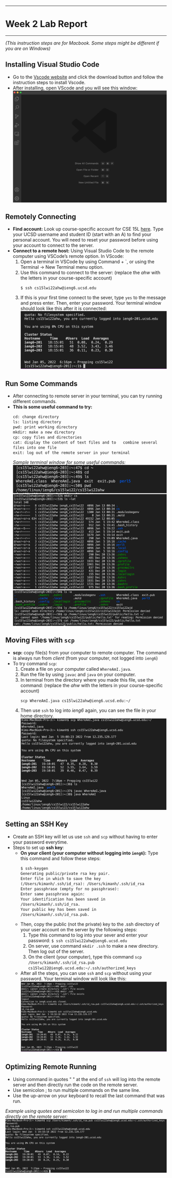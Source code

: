 ***
# Week 2 Lab Report 
***
*(This instruction steps are for Macbook. Some steps might be different if you are on Windows)* 
## Installing Visual Studio Code
* Go to the [Vscode website](https://code.visualstudio.com/) and click the download button and follow the instruction steps to install Vscode. 
* After installing, open VScode and you will see this window: 
![Image](photo/Vscode.png)

## Remotely Connecting 
* **Find account:** Look up course-specific account for CSE 15L [here](https://sdacs.ucsd.edu/~icc/index.php). Type your UCSD username and student ID (start with an A) to find your personal account. You will need to reset your password before using your account to connect to the server. 
* **Connect to a remote host:** Using Visual Studio Code to the remote computer using VSCode’s remote option. In VScode:
    1. Open a terminal in VSCode by using Command + `, or using the Terminal → New Terminal menu option.
    2. Use this command to connect to the server: (replace the *ahw* with the letters in your course-specific account)
        ```
        $ ssh cs15lwi22ahw@ieng6.ucsd.edu
        ```
    3. If this is your first time connect to the sever, type `yes` to the message and press enter. Then, enter your password. Your terminal window should look like this after it is connected:
    ![Image](photo/loggedin.png)

## Run Some Commands
* After connecting to remote server in your terminal, you can try running different commands. 
* **This is some useful command to try:**
    ```
    cd: change directory 
    ls: listing directory 
    pwd: print working directory
    mkdir: make a new directory
    cp: copy files and directories
    cat: display the content of text files and to   combine several files into one file
    exit: log out of the remote server in your terminal
    ```
    *Sample terminal window for some useful commands:*
    ![Image](photo/commandex3.png)
    ![Image](photo/commandex1.png)
    ![Image](photo/commandex2.png)

## Moving Files with `scp`
* **scp:**  copy file(s) from your computer to remote computer. The command is always run from *client* (from your computer, not logged into `ieng6`)
* To try command `scp`:
    1. Create a file on your computer called `WhereAmI.java`.
    2. Run the file by using `javac` and `java` on your computer.
    3. In terminal from the directory where you made this file, use the command: (replace the *ahw* with the letters in your course-specific account)
        ```
        scp WhereAmI.java cs15lwi22ahw@ieng6.ucsd.edu:~/
        ```
    4. Then use `ssh` to log into *ieng6* again, you can see the file in your home directory. 
        ![Image](photo/scp.png)

## Setting an SSH Key
* Create an SSH key will let us use `ssh` and `scp` without having to enter your password everytime. 
* Steps to set up **ssh key**:
    * **On your client (your computer without logging into `ieng6`):** Type this command and follow these steps:
        ```
        $ ssh-keygen
        Generating public/private rsa key pair.
        Enter file in which to save the key (/Users/kimanh/.ssh/id_rsa): /Users/kimanh/.ssh/id_rsa
        Enter passphrase (empty for no passphrase): 
        Enter same passphrase again: 
        Your identification has been saved in /Users/kimanh/.ssh/id_rsa.
        Your public key has been saved in /Users/kimanh/.ssh/id_rsa.pub.
        ```
    * Then, copy the public (not the private) key to the .ssh directory of your user account on the server by the following steps:
        1. Type this command to log into your sever and enter your password:
            `$ ssh cs15lwi22ahw@ieng6.ucsd.edu`
        2. On server, use command `mkdir .ssh` to make a new directory. Then log out of the server.
        3. On the client (your computer), type this command `scp /Users/kimanh/.ssh/id_rsa.pub cs15lwi22@ieng6.ucsd.edu:~/.ssh/authorized_keys`
    * After all the steps, you can use `ssh` and `scp` without using your password. Your terminal window will look like this:
        ![Image](photo/sshkey.png)

## Optimizing Remote Running
* Using command in quotes " " at the end of `ssh` will log into the remote server and then directly run the code on the remote server. 
* Use semicolon ; to run multiple commands on the same line. 
* Use the up-arrow on your keyboard to recall the last command that was run. 

*Example using quotes and semicolon to log in and run multiple commands directly on the remote server:*
![Image](photo/optimizeex.png)







